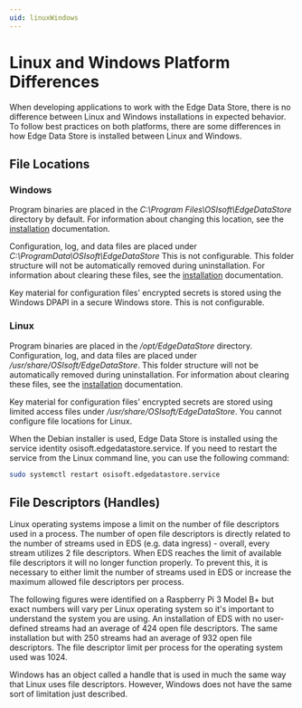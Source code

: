 ```yaml
---
uid: linuxWindows
---
```


# Linux and Windows Platform Differences

When developing applications to work with the Edge Data Store, there is no difference between Linux and Windows installations in expected behavior. To follow best practices on both platforms, there are some differences in how Edge Data Store is installed between Linux and Windows. 

## File Locations

### Windows

Program binaries are placed in the _C:\Program Files\OSIsoft\EdgeDataStore_ directory by default. For information about changing this location, see the [installation](#installationOverview) documentation. 

Configuration, log, and data files are placed under _C:\ProgramData\OSIsoft\EdgeDataStore_ This is not configurable. This folder structure will not be automatically removed during uninstallation.  For information about clearing these files, see the [installation](#installationOverview) documentation.

Key material for configuration files' encrypted secrets is stored using the Windows DPAPI in a secure Windows store. This is not configurable.

### Linux

Program binaries are placed in the _/opt/EdgeDataStore_ directory.  Configuration, log, and data files are placed under _/usr/share/OSIsoft/EdgeDataStore_. This folder structure will not be automatically removed during uninstallation. For information about clearing these files, see the [installation](#installationOverview) documentation.

Key material for configuration files' encrypted secrets are stored using limited access files under _/usr/share/OSIsoft/EdgeDataStore_. You cannot configure file locations for Linux.

When the Debian installer is used, Edge Data Store is installed using the service identity osisoft.edgedatastore.service. If you need to restart the service from the Linux command line, you can use the following command:

```bash
sudo systemctl restart osisoft.edgedatastore.service
```

## File Descriptors (Handles)

Linux operating systems impose a limit on the number of file descriptors used in a process. The number of open file descriptors is directly related to the number of streams used in EDS (e.g. data ingress) - overall, every stream utilizes 2 file descriptors. When EDS reaches the limit of available file descriptors it will no longer function properly. To prevent this, it is necessary to either limit the number of streams used in EDS or increase the maximum allowed file descriptors per process.

The following figures were identified on a Raspberry Pi 3 Model B+ but exact numbers will vary per Linux operating system so it's important to understand the system you are using. An installation of EDS with no user-defined streams had an average of 424 open file descriptors. The same installation but with 250 streams had an average of 932 open file descriptors. The file descriptor limit per process for the operating system used was 1024.

Windows has an object called a handle that is used in much the same way that Linux uses file descriptors. However, Windows does not have the same sort of limitation just described.
